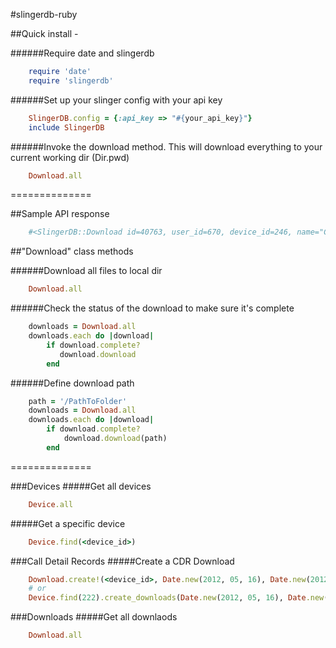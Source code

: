 #slingerdb-ruby

##Quick install -

######Require date and slingerdb
````ruby
    require 'date'
    require 'slingerdb'
````

######Set up your slinger config with your api key
````ruby
    SlingerDB.config = {:api_key => "#{your_api_key}"}
    include SlingerDB
````

######Invoke the download method. This will download everything to your current working dir (Dir.pwd)
````ruby
    Download.all
````
==============

##Sample API response
````ruby
    #<SlingerDB::Download id=40763, user_id=670, device_id=246, name="Cookie Demo_2011_10_19.csv.gz", status="complete", prefix="device_246/2011/10/19/", cdr_count=1, share_key="bn1wczaemg5uei04ewds7so0zo7vurit4ea1ytl4", download_uri="https://slinger.icehook.com/downloads/40763/download", created_at="2013-02-20T21:50:37Z", updated_at="2013-02-20T21:50:45Z">
````

##"Download" class methods

######Download all files to local dir
````ruby
    Download.all
````

######Check the status of the download to make sure it's complete
````ruby
    downloads = Download.all
    downloads.each do |download|
        if download.complete?
           download.download
        end
````

######Define download path
````ruby
    path = '/PathToFolder'
    downloads = Download.all
    downloads.each do |download|
        if download.complete?
            download.download(path)
        end
````
==============

###Devices
#####Get all devices
````ruby
    Device.all
````
#####Get a specific device
````ruby
    Device.find(<device_id>)
````

###Call Detail Records
#####Create a CDR Download
````ruby
    Download.create!(<device_id>, Date.new(2012, 05, 16), Date.new(2012, 05, 16))
    # or
    Device.find(222).create_downloads(Date.new(2012, 05, 16), Date.new(2012, 05, 16))
````

###Downloads
#####Get all downlaods
````ruby
    Download.all
````
